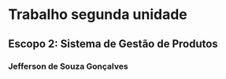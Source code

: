 # Trabalho segunda unidade
## Escopo 2: Sistema de Gestão de Produtos
### Jefferson de Souza Gonçalves
